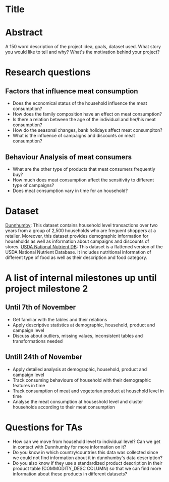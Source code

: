 # Title

# Abstract
A 150 word description of the project idea, goals, dataset used. What story you would like to tell and why? What's the motivation behind your project?

# Research questions
## Factors that influence meat consumption
* Does the economical status of the household influence the meat consumption?
* How does the family composition have an effect on meat consumption?
* Is there a relation between the age of the individual and her/his meat consumption?
* How do the seasonal changes, bank holidays affect meat consumpiton?
* What is the influence of campaigns and discounts on meat consumption?
## Behaviour Analysis of meat consumers
* What are the other type of products that meat consumers frequently buy?
* How much does meat consumption affect the sensitivity to different type of campaigns?
* Does meat consumption vary in time for an household?

# Dataset
[Dunnhumby](https://www.dunnhumby.com/careers/engineering/sourcefiles): This dataset contains household level transactions over two years from a group of 2,500 households who are frequent shoppers at a retailer. Moreover, this dataset provides demographic information for households as well as information about campaigns and discounts of stores.
[USDA National Nutrient DB](https://data.world/craigkelly/usda-national-nutrient-db): This dataset is a flattened version of the USDA National Nutrient Database. It includes nutritional information of different type of food as well as their description and food category.

# A list of internal milestones up until project milestone 2
## Until 7th of November
* Get familiar with the tables and their relations
* Apply descriptive statistics at demographic, household, product and campaign level
* Discuss about outliers, missing values, inconsistent tables and transformations needed
## Untill 24th of November
* Apply detailed analysis at demographic, household, product and campaign level
* Track consuming behaviours of household with their demographic features in time
* Track consumption of meat and vegeterian product at household level in time
* Analyse the meat consumption at houseshold level and cluster households according to their meat consumption

# Questions for TAs
* How can we move from household level to individual level? Can we get in contact with Dunnhumby for more information on it?
* Do you know in which country/countries this data was collected since we could not find information about it in dunnhumby's data description?
* Do you also know if they use a standardized product description in their product table (COMMODITY_DESC COLUMN) so that we can find more information about these products in different datasets?

